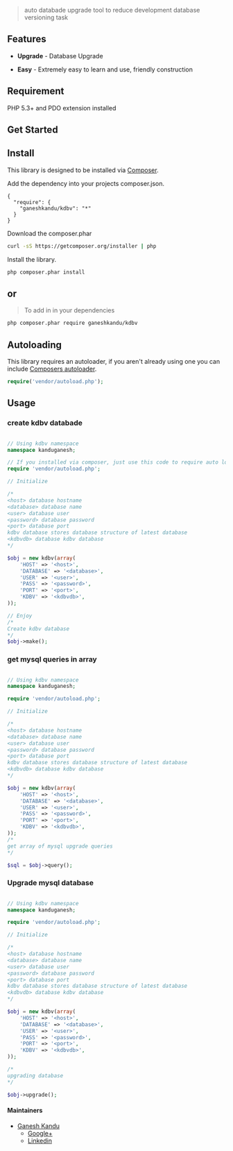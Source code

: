 
> auto databade upgrade tool to reduce development database versioning task

## Features

* **Upgrade** - Database Upgrade

* **Easy** - Extremely easy to learn and use, friendly construction

## Requirement

PHP 5.3+ and PDO extension installed

## Get Started

## Install

This library is designed to be installed via [Composer](https://getcomposer.org/doc/).

Add the dependency into your projects composer.json.
```
{
  "require": {
    "ganeshkandu/kdbv": "*"
  }
}
```

Download the composer.phar
``` bash
curl -sS https://getcomposer.org/installer | php
```

Install the library.
``` bash
php composer.phar install
```

## or

> To add in in your dependencies

``` bash
php composer.phar require ganeshkandu/kdbv
```

## Autoloading

This library requires an autoloader, if you aren't already using one you can include [Composers autoloader](https://getcomposer.org/doc/01-basic-usage.md#autoloading).

``` php
require('vendor/autoload.php');
```

## Usage

### create kdbv databade

```php

// Using kdbv namespace
namespace kanduganesh;

// If you installed via composer, just use this code to require auto loader on the top of your projects.
require 'vendor/autoload.php';

// Initialize

/*
<host> database hostname
<database> database name
<user> database user
<password> database password
<port> database port
kdbv database stores database structure of latest database
<kdbvdb> database kdbv database
*/

$obj = new kdbv(array(
	'HOST' => '<host>',
	'DATABASE' => '<database>',
	'USER' => '<user>',
	'PASS' => '<password>',
	'PORT' => '<port>',
	'KDBV' => '<kdbvdb>',
));

// Enjoy
/*
Create kdbv database
*/
$obj->make();

```

### get mysql queries in array

```php

// Using kdbv namespace
namespace kanduganesh;

require 'vendor/autoload.php';

// Initialize

/*
<host> database hostname
<database> database name
<user> database user
<password> database password
<port> database port
kdbv database stores database structure of latest database
<kdbvdb> database kdbv database
*/

$obj = new kdbv(array(
	'HOST' => '<host>',
	'DATABASE' => '<database>',
	'USER' => '<user>',
	'PASS' => '<password>',
	'PORT' => '<port>',
	'KDBV' => '<kdbvdb>',
));
/*
get array of mysql upgrade queries
*/

$sql = $obj->query();

```

### Upgrade mysql database

```php

// Using kdbv namespace
namespace kanduganesh;

require 'vendor/autoload.php';

// Initialize

/*
<host> database hostname
<database> database name
<user> database user
<password> database password
<port> database port
kdbv database stores database structure of latest database
<kdbvdb> database kdbv database
*/

$obj = new kdbv(array(
	'HOST' => '<host>',
	'DATABASE' => '<database>',
	'USER' => '<user>',
	'PASS' => '<password>',
	'PORT' => '<port>',
	'KDBV' => '<kdbvdb>',
));

/*
upgrading database
*/

$obj->upgrade();

```
#### Maintainers

- [Ganesh Kandu](https://github.com/GaneshKandu)
	- [Google+](https://plus.google.com/u/0/+ganeshkandu)
	- [Linkedin](https://www.linkedin.com/in/ganesh-kandu-42b14373/)

